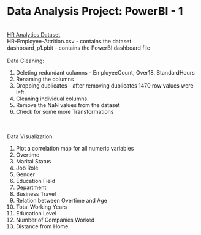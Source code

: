 # Data Analysis Project: PowerBI - 1
<br>
<a href="kaggle datasets download -d rishikeshkonapure/hr-analytics-prediction">HR Analytics Dataset</a>
<br>
HR-Employee-Attrition.csv - contains the dataset 
<br>
dashboard_p1.pbit - contains the PowerBI dashboard file 
<br>
<br>
Data Cleaning:
<ol>
<li>Deleting redundant columns - EmployeeCount, Over18, StandardHours</li>
<li>Renaming the columns</li>
<li>Dropping duplicates - after removing duplicates 1470 row values were left.</li>
<li>Cleaning individual columns.</li>
<li>Remove the NaN values from the dataset</li>
<li>Check for some more Transformations</li>
</ol>
<br>
<br>
Data Visualization:
<ol>
<li>Plot a correlation map for all numeric variables</li>
<li>Overtime</li>
<li>Marital Status</li>
<li>Job Role</li>
<li>Gender</li>
<li>Education Field</li>
<li>Department</li>
<li>Business Travel</li>
<li>Relation between Overtime and Age</li>
<li>Total Working Years</li>
<li>Education Level</li>
<li>Number of Companies Worked</li>
<li>Distance from Home</li>
</ol>
